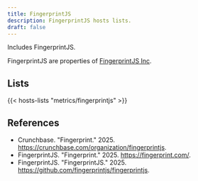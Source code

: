 ```yaml
---
title: FingerprintJS
description: FingerprintJS hosts lists.
draft: false
---
```


Includes FingerprintJS.

FingerprintJS are properties of [FingerprintJS Inc](https://fingerprint.com/).

## Lists

{{< hosts-lists "metrics/fingerprintjs" >}}

## References

+ Crunchbase. "Fingerprint." 2025. https://crunchbase.com/organization/fingerprintjs.
+ FingerprintJS. "Fingerprint." 2025. https://fingerprint.com/.
+ FingerprintJS. "FingerprintJS." 2025. https://github.com/fingerprintjs/fingerprintjs.
